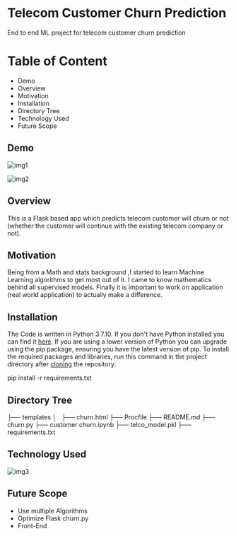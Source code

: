 # Telecom Customer Churn Prediction
End to end ML project for telecom customer churn prediction

##
# **Table of Content**

- Demo 
- Overview
- Motivation
- Installation
- Directory Tree
- Technology Used
- Future Scope

##
## **Demo**

![img1](https://user-images.githubusercontent.com/102221348/181690601-ee3189f1-4247-418e-a0c0-f6fd800e2306.png)

  ![img2](https://user-images.githubusercontent.com/102221348/181694864-3eda7f18-7f6e-42e5-972c-f905cedba4a9.png)

##
## **Overview**

This is a Flask based app which predicts telecom customer will churn or not (whether the customer will continue with the existing telecom company or not).

##
## **Motivation**

Being from a Math and stats background ,I started to learn Machine Learning algorithms to get most out of it. I came to know mathematics behind all supervised models. Finally it is important to work on application (real world application) to actually make a difference.

##
## **Installation**

The Code is written in Python 3.7.10. If you don't have Python installed you can find it [here](https://www.python.org/downloads/). If you are using a lower version of Python you can upgrade using the pip package, ensuring you have the latest version of pip. To install the required packages and libraries, run this command in the project directory after [cloning](https://www.howtogeek.com/451360/how-to-clone-a-github-repository/) the repository:

pip install -r requirements.txt

##
## **Directory **Tree****

├── templates
│   ├── churn.html
├── Procfile
├── README.md
├── churn.py
├── customer churn.ipynb
├── telco_model.pkl
├── requirements.txt

##
## **Technology Used**

![img3](https://user-images.githubusercontent.com/102221348/181692163-15141f09-2390-4a85-ad70-24131554b3e0.png)

##
## **Future Scope**

- Use multiple Algorithms
- Optimize Flask churn.py
- Front-End
##
